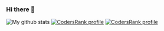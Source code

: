 ### Hi there 👋

<!--
**felubra/felubra** is a ✨ _special_ ✨ repository because its `README.md` (this file) appears on your GitHub profile.

- 🔭 I’m currently working on ...
- 🌱 I’m currently learning ...
- 👯 I’m looking to collaborate on ...
- 🤔 I’m looking for help with ...
- 💬 Ask me about ...
- 📫 How to reach me: ...
- 😄 Pronouns: ...
- ⚡ Fun fact: ...
-->
![My github stats](https://github-readme-stats.vercel.app/api?username=felubra&count_private=true&show_icons=true)
[![CodersRank profile](https://cr-skills-chart-widget.azurewebsites.net/api/api?username=felubra&branding=false)](https://profile.codersrank.io/user/felubra/)
[![CodersRank profile](https://cr-ss-service.azurewebsites.net/api/ScreenShot?widget=summary&username=felubra&show-avatar=false&show-header=false&branding=false)](https://profile.codersrank.io/user/felubra/)
